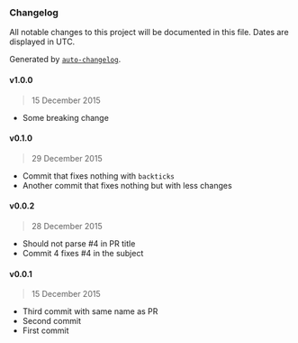 ### Changelog

All notable changes to this project will be documented in this file. Dates are displayed in UTC.

Generated by [`auto-changelog`](https://github.com/CookPete/auto-changelog).

#### v1.0.0

> 15 December 2015

- Some breaking change

#### v0.1.0

> 29 December 2015

- Commit that fixes nothing with `backticks`
- Another commit that fixes nothing but with less changes

#### v0.0.2

> 28 December 2015

- Should not parse #4 in PR title
- Commit 4 fixes #4 in the subject

#### v0.0.1

> 15 December 2015

- Third commit with same name as PR
- Second commit
- First commit
